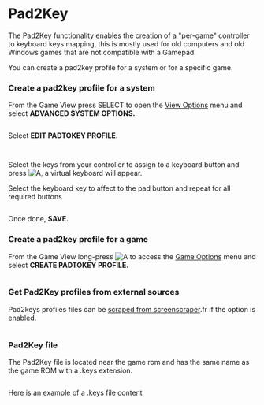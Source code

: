 # Pad2Key

The Pad2Key functionality enables the creation of a "per-game" controller to keyboard keys mapping, this is mostly used for old computers and old Windows games that are not compatible with a Gamepad.

You can create a pad2key profile for a system or for a specific game.

### Create a pad2key profile for a system

From the Game View press SELECT to open the [View Options](../navigation/view-options.md) menu and select **ADVANCED SYSTEM OPTIONS.**

<figure><img src="https://i.imgur.com/jR79O63.png" alt=""><figcaption></figcaption></figure>

Select **EDIT PADTOKEY PROFILE.**

<figure><img src="https://i.imgur.com/8QE8iwu.png" alt=""><figcaption></figcaption></figure>

<figure><img src="https://i.imgur.com/rJ2TCWP.png" alt=""><figcaption></figcaption></figure>

Select the keys from your controller to assign to a keyboard button and press ![A](<../.gitbook/assets/image (1) (2) (1).png>), a virtual keyboard will appear.&#x20;

Select the keyboard key to affect to the pad button and repeat for all required buttons

<figure><img src="https://i.imgur.com/vElSeT7.png" alt=""><figcaption></figcaption></figure>

Once done, **SAVE.**

### Create a pad2key profile for a **game**

From the Game View long-press ![A](<../.gitbook/assets/image (1) (2) (1).png>) to access the [Game Options](../navigation/game-options.md) menu and select **CREATE PADTOKEY PROFILE.**

<figure><img src="https://i.imgur.com/8BJeFtb.png" alt=""><figcaption></figcaption></figure>

### Get Pad2Key profiles from external sources

Pad2keys profiles files can be [scraped from screenscraper](../advanced-features/scraping-and-metadata.md).fr if the option is enabled.

<figure><img src="https://i.imgur.com/zEIRW6F.png" alt=""><figcaption></figcaption></figure>

### Pad2Key file

The Pad2Key file is located near the game rom and has the same name as the game ROM with a .keys extension.

<figure><img src="https://i.imgur.com/DLV9BVR.png" alt=""><figcaption></figcaption></figure>

Here is an example of a .keys file content

<figure><img src="https://i.imgur.com/DQURWtB.png" alt=""><figcaption></figcaption></figure>
